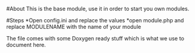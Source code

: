 #About
This is the base module, use it in order to start you own modules.

#Steps
*Open config.ini and replace the values
*open module.php and replace MODULENAME with the name of your module

The file comes with some Doxygen ready stuff which is what we use to document here.
